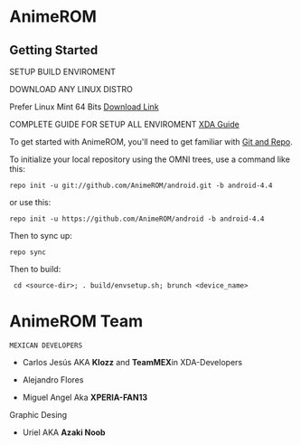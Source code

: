 AnimeROM
========


Getting Started
---------------

SETUP BUILD ENVIROMENT

DOWNLOAD ANY LINUX DISTRO

Prefer Linux Mint 64 Bits  [Download Link](http://mirror.umd.edu/linuxmint/images/stable/16/linuxmint-16-cinnamon-dvd-64bit.iso)

COMPLETE GUIDE FOR SETUP ALL ENVIROMENT  [XDA Guide](http://forum.xda-developers.com/showthread.php?t=2485160)


To get started with AnimeROM, you'll need to get
familiar with [Git and Repo](http://source.android.com/download/using-repo).

To initialize your local repository using the OMNI trees, use a command like this:

    repo init -u git://github.com/AnimeROM/android.git -b android-4.4

or use this:

    repo init -u https://github.com/AnimeROM/android -b android-4.4

Then to sync up:

    repo sync

Then to build:

     cd <source-dir>; . build/envsetup.sh; brunch <device_name>



AnimeROM Team
===============

    MEXICAN DEVELOPERS

* Carlos Jesús AKA <b>Klozz</b> and <b>TeamMEX</b>in XDA-Developers
 
* Alejandro Flores 

* Miguel Angel Aka <b>XPERIA-FAN13</B>


Graphic Desing

* Uriel AKA <b>Azaki Noob</b>
